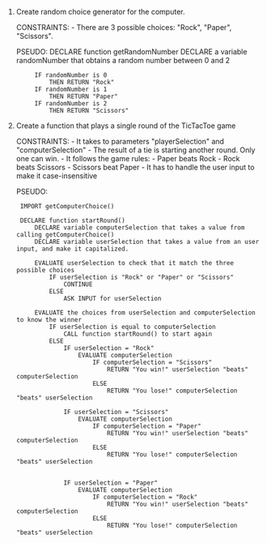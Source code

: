 1. Create random choice generator for the computer.

    CONSTRAINTS:
        - There are 3 possible choices: "Rock", "Paper", "Scissors".

    PSEUDO:
        DECLARE function getRandomNumber
            DECLARE a variable randomNumber that obtains a random number between 0 and 2

            IF randomNumber is 0
                THEN RETURN "Rock"
            IF randomNumber is 1
                THEN RETURN "Paper"
            IF randomNumber is 2
                THEN RETURN "Scissors"

2. Create a function that plays a single round of the TicTacToe game

    CONSTRAINTS:
        - It takes to parameters "playerSelection" and "computerSelection"
        - The result of a tie is starting another round. Only one can win.
        - It follows the game rules:
            - Paper beats Rock
            - Rock beats Scissors
            - Scissors beat Paper
        - It has to handle the user input to make it case-insensitive
    
    PSEUDO:

        IMPORT getComputerChoice()

        DECLARE function startRound()
            DECLARE variable computerSelection that takes a value from calling getComputerChoice()
            DECLARE variable userSelection that takes a value from an user input, and make it capitalized.
            
            EVALUATE userSelection to check that it match the three possible choices
                IF userSelection is "Rock" or "Paper" or "Scissors"
                    CONTINUE
                ELSE
                    ASK INPUT for userSelection
            
            EVALUATE the choices from userSelection and computerSelection to know the winner
                IF userSelection is equal to computerSelection
                    CALL function startRound() to start again
                ELSE
                    IF userSelection = "Rock"
                        EVALUATE computerSelection
                            IF computerSelection = "Scissors"
                                RETURN "You win!" userSelection "beats" computerSelection
                            ELSE
                                RETURN "You lose!" computerSelection "beats" userSelection

                    IF userSelection = "Scissors"
                        EVALUATE computerSelection
                            IF computerSelection = "Paper"
                                RETURN "You win!" userSelection "beats" computerSelection
                            ELSE
                                RETURN "You lose!" computerSelection "beats" userSelection

                    
                    IF userSelection = "Paper"
                        EVALUATE computerSelection
                            IF computerSelection = "Rock"
                                RETURN "You win!" userSelection "beats" computerSelection
                            ELSE
                                RETURN "You lose!" computerSelection "beats" userSelection
